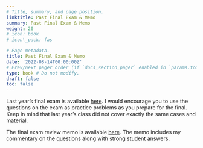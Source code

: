 ```yaml
---
# Title, summary, and page position.
linktitle: Past Final Exam & Memo
summary: Past Final Exam & Memo
weight: 20
# icon: book
# icon\_pack: fas

# Page metadata.
title: Past Final Exam & Memo
date: '2022-08-14T00:00:00Z'
# Prev/next pager order (if `docs_section_pager` enabled in `params.toml`)
type: book # Do not modify.
draft: false
toc: false
---
```


Last year’s final exam is available [here](/../../torts2023-material/past-exam/final.pdf). I would encourage you to use the questions on the exam as practice problems as you prepare for the final. Keep in mind that last year’s class did not cover exactly the same cases and material.

The final exam review memo is available [here](/../../torts2023-material/past-exam/final-memo.pdf). The memo includes my commentary on the questions along with strong student answers.
